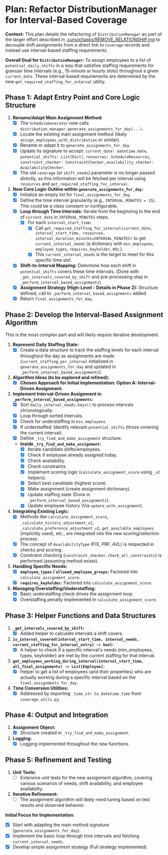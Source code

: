 # Plan: Refactor DistributionManager for Interval-Based Coverage

**Context:** This plan details the refactoring of `DistributionManager` as part of the larger effort described in [.cursor/tasks/REMOVE_RELATIONSHIP.md](mdc:.cursor/tasks/REMOVE_RELATIONSHIP.md) to decouple shift assignments from a direct link to `Coverage` records and instead use interval-based staffing requirements.

**Overall Goal for `DistributionManager`:** To assign employees to a list of `potential_daily_shifts` in a way that satisfies staffing requirements for granular time intervals (e.g., 15-minute or hourly slots) throughout a given `current_date`. These interval-based requirements are determined by the new `get_required_staffing_for_interval` utility.

## Phase 1: Adapt Entry Point and Core Logic Structure

1.  **Rename/Adapt Main Assignment Method:**
    *   [x] The `ScheduleGenerator` now calls `distribution_manager.generate_assignments_for_day(...)`.
    *   [x] Locate the existing main assignment method (likely `assign_employees_with_distribution` or similar).
    *   [x] Rename or adapt it to `generate_assignments_for_day`.
    *   [x] Update its signature to accept: `current_date: datetime.date`, `potential_shifts: List[Dict]`, `resources: ScheduleResources`, `constraint_checker: ConstraintChecker`, `availability_checker: AvailabilityChecker`.
    *   [x] The old `coverage` (or `shift_needs`) parameter is no longer passed directly, as this information will be fetched per interval using `resources` and `get_required_staffing_for_interval`.
2.  **New Core Logic Outline within `generate_assignments_for_day`:**
    *   [x] Initialize an empty list for `final_assignments_for_day`.
    *   [x] Define the time interval granularity (e.g., `INTERVAL_MINUTES = 15`). This could be a class constant or configurable.
    *   [x] **Loop through Time Intervals:** Iterate from the beginning to the end of `current_date` in `INTERVAL_MINUTES` steps.
        *   [x] For each `interval_start_time`:
            *   [x] Call `get_required_staffing_for_interval(current_date, interval_start_time, resources, interval_duration_minutes=INTERVAL_MINUTES)` to get `current_interval_needs` (a dictionary with `min_employees`, `employee_types`, `requires_keyholder`, etc.).
            *   [x] This `current_interval_needs` is the target to meet for this specific time slot.
    *   [x] **Shift-to-Interval Mapping:** Determine how each shift in `potential_shifts` covers these time intervals. (Done with `_get_intervals_covered_by_shift` and pre-processing step in `_perform_interval_based_assignments`)
    *   [x] **Assignment Strategy (High-Level - Details in Phase 2):** Structure defined, call to `_perform_interval_based_assignments` added.
    *   [x] Return `final_assignments_for_day`.

## Phase 2: Develop the Interval-Based Assignment Algorithm

This is the most complex part and will likely require iterative development.

1.  **Represent Daily Staffing State:**
    *   [x] Create a data structure to track the staffing levels for each interval throughout the day as assignments are made (`current_staffing_per_interval` initialized in `generate_assignments_for_day` and updated in `_perform_interval_based_assignments`).
2.  **Algorithm Ideas (to be explored and refined):**
    *   [x] **Chosen Approach for Initial Implementation: Option A: Interval-Driven Assignment.**
3.  **Implement Interval-Driven Assignment in `_perform_interval_based_assignments`:**
    *   [x] Sort `daily_interval_needs.keys()` to process intervals chronologically.
    *   [x] Loop through sorted intervals.
    *   [x] Check for understaffing in `min_employees`.
    *   [x] If understaffed: Identify relevant `potential_shifts` (those covering the current interval).
    *   [x] Define `_try_find_and_make_assignment` structure.
    *   **Inside `_try_find_and_make_assignment`:**
        *   [x] Iterate candidate shifts/employees.
        *   [x] Check if employee already assigned today.
        *   [x] Check availability.
        *   [x] Check constraints.
        *   [x] Implement scoring logic (`calculate_assignment_score` using `_v2` helpers).
        *   [x] Select best candidate (highest score).
        *   [x] Make assignment (create assignment dictionary).
        *   [x] Update staffing state (Done in `_perform_interval_based_assignments`).
        *   [x] Update employee history (Via `update_with_assignment`).
4.  **Integrating Existing Logic:**
    *   [x] Methods like `calculate_assignment_score`, `_calculate_history_adjustment_v2`, `_calculate_preference_adjustment_v2`, `get_available_employees` (implicitly used), etc., are integrated into the new scoring/selection process.
    *   [x] The concept of `AvailabilityType` (FIX, PRF, AVL) is respected in checks and scoring.
    *   [x] Constraint checking (`constraint_checker.check_all_constraints`) is performed (assuming method exists).
5.  **Handling Specific Needs:**
    *   [x] **`employee_types` / `allowed_employee_groups`:** Factored into `calculate_assignment_score`.
    *   [x] **`requires_keyholder`:** Factored into `calculate_assignment_score`.
6.  **Managing Overstaffing/Understaffing:**
    *   [x] Basic understaffing check drives the assignment loop.
    *   [x] Overstaffing penalty implemented in `calculate_assignment_score`.

## Phase 3: Helper Functions and Data Structures

1.  **`_get_intervals_covered_by_shift`:**
    *   [x] Added helper to calculate intervals a shift covers.
2.  **`is_interval_covered(interval_start_time, interval_needs, current_staffing_for_interval_entry) -> bool`:**
    *   [x] A helper to check if a specific interval's needs (min_employees, types, keyholder) are met by the current staffing for that interval.
3.  **`get_employees_working_during_interval(interval_start_time, all_final_assignments) -> List[Employee]`:**
    *   [x] Helper to get a list of employees (and their properties) who are actually working during a specific interval based on the `final_assignments_for_day`.
4.  **Time Conversion Utilities:**
    *   [x] Addressed by importing `_time_str_to_datetime_time` from `coverage_utils.py`.

## Phase 4: Output and Integration

1.  **Assignment Object:**
    *   [x] Structure created in `_try_find_and_make_assignment`.
2.  **Logging:**
    *   [x] Logging implemented throughout the new functions.

## Phase 5: Refinement and Testing

1.  **Unit Tests:**
    *   [ ] Extensive unit tests for the new assignment algorithm, covering various scenarios of needs, shift availability, and employee availability.
2.  **Iterative Refinement:**
    *   [ ] The assignment algorithm will likely need tuning based on test results and observed behavior.

**Initial Focus for Implementation:**

*   [x] Start with adapting the main method signature (`generate_assignments_for_day`).
*   [x] Implement the basic loop through time intervals and fetching `current_interval_needs`.
*   [x] Develop simple assignment strategy (Full strategy implemented). 